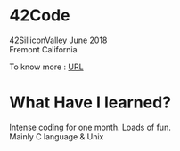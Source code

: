 # 42Code
42SilliconValley June 2018 <br>
Fremont California

To know more : <a href="https://www.42.us.org/">URL <a/>

# What Have I learned?
Intense coding for one month. Loads of fun. <br>
Mainly C language & Unix

